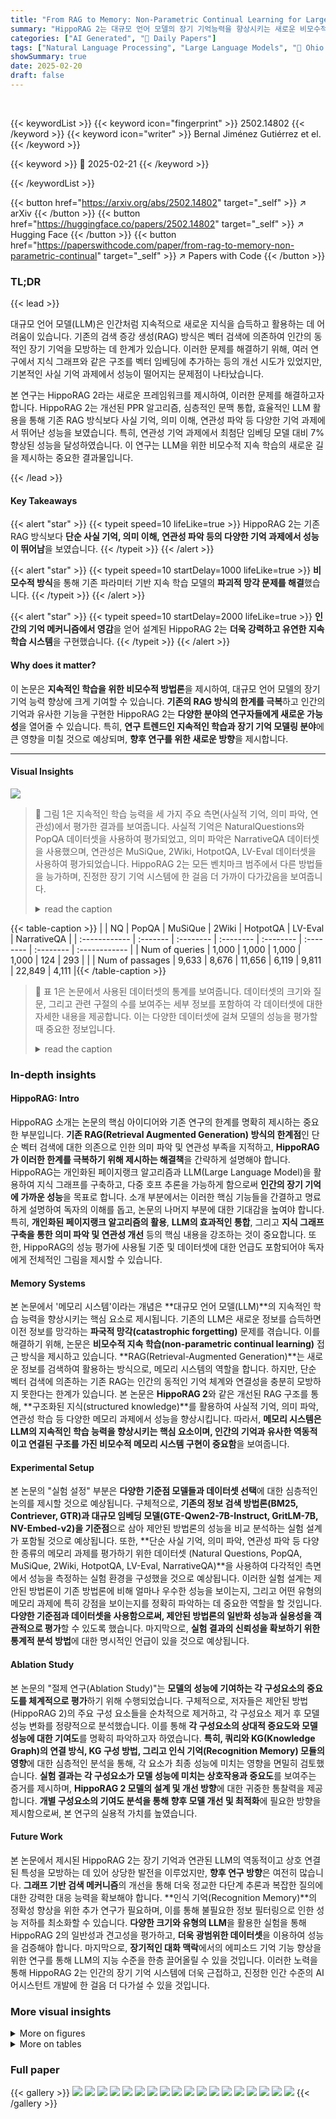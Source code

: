 ```yaml
---
title: "From RAG to Memory: Non-Parametric Continual Learning for Large Language Models"
summary: "HippoRAG 2는 대규모 언어 모델의 장기 기억능력을 향상시키는 새로운 비모수적 지속 학습 프레임워크로, 기존 RAG 방식의 한계를 극복하고 인간의 기억 능력에 한층 더 가까워졌습니다."
categories: ["AI Generated", "🤗 Daily Papers"]
tags: ["Natural Language Processing", "Large Language Models", "🏢 Ohio State University",]
showSummary: true
date: 2025-02-20
draft: false
---
```


<br>

{{< keywordList >}}
{{< keyword icon="fingerprint" >}} 2502.14802 {{< /keyword >}}
{{< keyword icon="writer" >}} Bernal Jiménez Gutiérrez et el. {{< /keyword >}}
 
{{< keyword >}} 🤗 2025-02-21 {{< /keyword >}}
 
{{< /keywordList >}}

{{< button href="https://arxiv.org/abs/2502.14802" target="_self" >}}
↗ arXiv
{{< /button >}}
{{< button href="https://huggingface.co/papers/2502.14802" target="_self" >}}
↗ Hugging Face
{{< /button >}}
{{< button href="https://paperswithcode.com/paper/from-rag-to-memory-non-parametric-continual" target="_self" >}}
↗ Papers with Code
{{< /button >}}




### TL;DR


{{< lead >}}

대규모 언어 모델(LLM)은 인간처럼 지속적으로 새로운 지식을 습득하고 활용하는 데 어려움이 있습니다. 기존의 검색 증강 생성(RAG) 방식은 벡터 검색에 의존하여 인간의 동적인 장기 기억을 모방하는 데 한계가 있습니다.  이러한 문제를 해결하기 위해, 여러 연구에서 지식 그래프와 같은 구조를 벡터 임베딩에 추가하는 등의 개선 시도가 있었지만, 기본적인 사실 기억 과제에서 성능이 떨어지는 문제점이 나타났습니다.

본 연구는 HippoRAG 2라는 새로운 프레임워크를 제시하여, 이러한 문제를 해결하고자 합니다. HippoRAG 2는 개선된 PPR 알고리즘, 심층적인 문맥 통합, 효율적인 LLM 활용을 통해 기존 RAG 방식보다 사실 기억, 의미 이해, 연관성 파악 등 다양한 기억 과제에서 뛰어난 성능을 보였습니다. 특히, 연관성 기억 과제에서 최첨단 임베딩 모델 대비 7% 향상된 성능을 달성하였습니다.  이 연구는 LLM을 위한 비모수적 지속 학습의 새로운 길을 제시하는 중요한 결과물입니다.

{{< /lead >}}


#### Key Takeaways

{{< alert "star" >}}
{{< typeit speed=10 lifeLike=true >}} HippoRAG 2는 기존 RAG 방식보다 **단순 사실 기억, 의미 이해, 연관성 파악 등의 다양한 기억 과제에서 성능이 뛰어남**을 보였습니다. {{< /typeit >}}
{{< /alert >}}

{{< alert "star" >}}
{{< typeit speed=10 startDelay=1000 lifeLike=true >}} **비모수적 방식**을 통해 기존 파라미터 기반 지속 학습 모델의 **파괴적 망각 문제를 해결**했습니다. {{< /typeit >}}
{{< /alert >}}

{{< alert "star" >}}
{{< typeit speed=10 startDelay=2000 lifeLike=true >}} **인간의 기억 메커니즘에서 영감**을 얻어 설계된 HippoRAG 2는 **더욱 강력하고 유연한 지속 학습 시스템**을 구현했습니다. {{< /typeit >}}
{{< /alert >}}

#### Why does it matter?
이 논문은 **지속적인 학습을 위한 비모수적 방법론**을 제시하여, 대규모 언어 모델의 장기 기억 능력 향상에 크게 기여할 수 있습니다. **기존의 RAG 방식의 한계를 극복**하고 인간의 기억과 유사한 기능을 구현한 HippoRAG 2는 **다양한 분야의 연구자들에게 새로운 가능성**을 열어줄 수 있습니다. 특히, **연구 트렌드인 지속적인 학습과 장기 기억 모델링 분야**에 큰 영향을 미칠 것으로 예상되며, **향후 연구를 위한 새로운 방향**을 제시합니다.

------
#### Visual Insights



![](https://arxiv.org/html/2502.14802/x1.png)

> 🔼 그림 1은 지속적인 학습 능력을 세 가지 주요 측면(사실적 기억, 의미 파악, 연관성)에서 평가한 결과를 보여줍니다.  사실적 기억은 NaturalQuestions와 PopQA 데이터셋을 사용하여 평가되었고, 의미 파악은 NarrativeQA 데이터셋을 사용했으며, 연관성은 MuSiQue, 2Wiki, HotpotQA, LV-Eval 데이터셋을 사용하여 평가되었습니다. HippoRAG 2는 모든 벤치마크 범주에서 다른 방법들을 능가하며, 진정한 장기 기억 시스템에 한 걸음 더 가까이 다가갔음을 보여줍니다.
> <details>
> <summary>read the caption</summary>
> Figure 1:  Evaluation of continual learning capabilities across three key dimensions: factual memory (NaturalQuestions, PopQA), sense-making (NarrativeQA), and associativity (MuSiQue, 2Wiki, HotpotQA, and LV-Eval). HippoRAG 2 surpasses other methods across all benchmark categories, bringing it one step closer to a true long-term memory system.
> </details>





{{< table-caption >}}
|               | NQ      | PopQA    | MuSiQue  | 2Wiki    | HotpotQA | LV-Eval  | NarrativeQA |
| :------------ | :------- | :-------- | :-------- | :-------- | :-------- | :-------- | :------------ |
| Num of queries | 1,000    | 1,000     | 1,000     | 1,000     | 124      | 293      |               |
| Num of passages | 9,633    | 8,676     | 11,656    | 6,119     | 9,811     | 22,849    | 4,111        |{{< /table-caption >}}

> 🔼 표 1은 논문에서 사용된 데이터셋의 통계를 보여줍니다.  데이터셋의 크기와 질문, 그리고 관련 구절의 수를 보여주는 세부 정보를 포함하여 각 데이터셋에 대한 자세한 내용을 제공합니다. 이는 다양한 데이터셋에 걸쳐 모델의 성능을 평가할 때 중요한 정보입니다.
> <details>
> <summary>read the caption</summary>
> Table 1: Dataset statistics
> </details>





### In-depth insights


#### HippoRAG: Intro
HippoRAG 소개는 논문의 핵심 아이디어와 기존 연구의 한계를 명확히 제시하는 중요한 부분입니다.  **기존 RAG(Retrieval Augmented Generation) 방식의 한계점**인 단순 벡터 검색에 대한 의존으로 인한 의미 파악 및 연관성 부족을 지적하고, **HippoRAG가 이러한 한계를 극복하기 위해 제시하는 해결책**을 간략하게 설명해야 합니다.  HippoRAG는 개인화된 페이지랭크 알고리즘과 LLM(Large Language Model)을 활용하여 지식 그래프를 구축하고, 다중 호프 추론을 가능하게 함으로써 **인간의 장기 기억에 가까운 성능**을 목표로 합니다.  소개 부분에서는 이러한 핵심 기능들을 간결하고 명료하게 설명하여 독자의 이해를 돕고, 논문의 나머지 부분에 대한 기대감을 높여야 합니다.  특히, **개인화된 페이지랭크 알고리즘의 활용**, **LLM의 효과적인 통합**, 그리고 **지식 그래프 구축을 통한 의미 파악 및 연관성 개선** 등의 핵심 내용을 강조하는 것이 중요합니다.  또한, HippoRAG의 성능 평가에 사용될 기준 및 데이터셋에 대한 언급도 포함되어야 독자에게 전체적인 그림을 제시할 수 있습니다.

#### Memory Systems
본 논문에서 '메모리 시스템'이라는 개념은 **대규모 언어 모델(LLM)**의 지속적인 학습 능력을 향상시키는 핵심 요소로 제시됩니다.  기존의 LLM은 새로운 정보를 습득하면 이전 정보를 망각하는 **파국적 망각(catastrophic forgetting)** 문제를 겪습니다.  이를 해결하기 위해, 논문은 **비모수적 지속 학습(non-parametric continual learning)** 접근 방식을 제시하고 있습니다.  **RAG(Retrieval-Augmented Generation)**는 새로운 정보를 검색하여 활용하는 방식으로, 메모리 시스템의 역할을 합니다. 하지만, 단순 벡터 검색에 의존하는 기존 RAG는 인간의 동적인 기억 체계와 연결성을 충분히 모방하지 못한다는 한계가 있습니다.  본 논문은 **HippoRAG 2**와 같은 개선된 RAG 구조를 통해,  **구조화된 지식(structured knowledge)**를 활용하여 사실적 기억, 의미 파악, 연관성 학습 등 다양한 메모리 과제에서 성능을 향상시킵니다. 따라서, **메모리 시스템은 LLM의 지속적인 학습 능력을 향상시키는 핵심 요소이며,  인간의 기억과 유사한 역동적이고 연결된 구조를 가진 비모수적 메모리 시스템 구현이 중요함**을 보여줍니다.

#### Experimental Setup
본 논문의 "실험 설정" 부분은 **다양한 기준점 모델들과 데이터셋 선택**에 대한 심층적인 논의를 제시할 것으로 예상됩니다.  구체적으로, **기존의 정보 검색 방법론(BM25, Contriever, GTR)과 대규모 임베딩 모델(GTE-Qwen2-7B-Instruct, GritLM-7B, NV-Embed-v2)을 기준점**으로 삼아 제안된 방법론의 성능을 비교 분석하는 실험 설계가 포함될 것으로 예상됩니다. 또한, **단순 사실 기억, 의미 파악, 연관성 파악 등 다양한 종류의 메모리 과제를 평가하기 위한 데이터셋 (Natural Questions, PopQA, MuSiQue, 2Wiki, HotpotQA, LV-Eval, NarrativeQA)**을 사용하여 다각적인 측면에서 성능을 측정하는 실험 환경을 구성했을 것으로 예상됩니다.  이러한 실험 설계는 제안된 방법론이 기존 방법론에 비해 얼마나 우수한 성능을 보이는지, 그리고 어떤 유형의 메모리 과제에 특히 강점을 보이는지를 정확히 파악하는 데 중요한 역할을 할 것입니다.  **다양한 기준점과 데이터셋을 사용함으로써, 제안된 방법론의 일반화 성능과 실용성을 객관적으로 평가**할 수 있도록 했습니다.  마지막으로,  **실험 결과의 신뢰성을 확보하기 위한 통계적 분석 방법**에 대한 명시적인 언급이 있을 것으로 예상됩니다.

#### Ablation Study
본 논문의 "절제 연구(Ablation Study)"는 **모델의 성능에 기여하는 각 구성요소의 중요도를 체계적으로 평가**하기 위해 수행되었습니다.  구체적으로, 저자들은 제안된 방법(HippoRAG 2)의 주요 구성 요소들을 순차적으로 제거하고, 각 구성요소 제거 후 모델 성능 변화를 정량적으로 분석했습니다. 이를 통해 **각 구성요소의 상대적 중요도와 모델 성능에 대한 기여도**를 명확히 파악하고자 하였습니다.  **특히, 쿼리와 KG(Knowledge Graph)의 연결 방식, KG 구성 방법, 그리고 인식 기억(Recognition Memory) 모듈의 영향**에 대한 심층적인 분석을 통해, 각 요소가 최종 성능에 미치는 영향을 면밀히 검토했습니다.  **실험 결과는 각 구성요소가 모델 성능에 미치는 상호작용과 중요도**를 보여주는 증거를 제시하며, **HippoRAG 2 모델의 설계 및 개선 방향**에 대한 귀중한 통찰력을 제공합니다.  **개별 구성요소의 기여도 분석을 통해 향후 모델 개선 및 최적화**에 필요한 방향을 제시함으로써, 본 연구의 실용적 가치를 높였습니다.

#### Future Work
본 논문에서 제시된 HippoRAG 2는 장기 기억과 연관된 LLM의 역동적이고 상호 연결된 특성을 모방하는 데 있어 상당한 발전을 이루었지만, **향후 연구 방향**은 여전히 많습니다.  **그래프 기반 검색 메커니즘**의 개선을 통해 더욱 정교한 다단계 추론과 복잡한 질의에 대한 강력한 대응 능력을 확보해야 합니다.  **인식 기억(Recognition Memory)**의 정확성 향상을 위한 추가 연구가 필요하며, 이를 통해 불필요한 정보 필터링으로 인한 성능 저하를 최소화할 수 있습니다.  **다양한 크기와 유형의 LLM**을 활용한 실험을 통해 HippoRAG 2의 일반성과 견고성을 평가하고, **더욱 광범위한 데이터셋**을 이용하여 성능을 검증해야 합니다.  마지막으로, **장기적인 대화 맥락**에서의 에피소드 기억 기능 향상을 위한 연구를 통해 LLM의 지능 수준을 한층 끌어올릴 수 있을 것입니다. 이러한 노력을 통해 HippoRAG 2는 인간의 장기 기억 시스템에 더욱 근접하고,  진정한 인간 수준의 AI 어시스턴트 개발에 한 걸음 더 다가설 수 있을 것입니다.


### More visual insights

<details>
<summary>More on figures
</summary>


![](https://arxiv.org/html/2502.14802/x2.png)

> 🔼 그림 2는 HippoRAG 2의 전반적인 구조와 동작 과정을 보여줍니다. 오프라인 색인 단계에서는 LLM을 사용하여 본문에서 지식 그래프(KG)의 3중항(triple)을 추출하고, 구절 노드(phrase node)에 동의어 탐지를 적용합니다. 추출된 구절과 본문은 통합되어 하나의 KG를 형성합니다. 온라인 검색 단계에서는 임베딩 모델을 사용하여 본문과 3중항을 평가하여 PPR 알고리즘을 위한 시드 노드를 식별합니다.  인식 메모리(Recognition memory)는 LLM을 사용하여 상위 3중항을 필터링합니다. PPR 알고리즘은 KG에서 문맥 기반 검색을 수행하여 최종 질의응답(QA) 작업에 가장 적합한 본문을 제공합니다. KG 노드의 색상은 PPR 프로세스에 의해 유도된 확률 질량을 반영하며, 더 어두운 색상은 더 높은 확률을 나타냅니다.
> <details>
> <summary>read the caption</summary>
> Figure 2: HippoRAG 2 methodology. For offline indexing, we use an LLM to extract open KG triples from passages, with synonym detection applied to phrase nodes. Together, these phrases and passages form the open KG. For online retrieval, an embedding model scores both the passages and triples to identify the seed nodes of both types for the Personalized PageRank (PPR) algorithm. Recognition memory filters the top triples using an LLM. The PPR algorithm then performs context-based retrieval on the KG to provide the most relevant passages for the final QA task. The different colors shown in the KG nodes above reflect their probability mass; darker shades indicate higher probabilities induced by the PPR process.
> </details>



![](https://arxiv.org/html/2502.14802/x3.png)

> 🔼  그림 3은 본 논문의 인식 기억(recognition memory)에 관한 내용을 설명하는 그림입니다.  LLM(대규모 언어 모델)을 이용해 질문과 관련된 세 가지 사실(triple)을 걸러내는 과정(triple filtering)을 보여줍니다. 그림은 지침(instruction), 몇 가지 예시(few-shot demonstrations), 그리고 입력 형식(input format)을 포함한 LLM 프롬프트의 세부 정보를 보여줍니다.  LLM은 주어진 질문에 대한 답변을 도출하기 위해 가장 중요한 정보만을 선택하는 역할을 합니다.  이를 통해 시스템은 관련 없는 정보를 제거하고 정확한 답변 도출에 필요한 정보만을 사용하게 됩니다.
> <details>
> <summary>read the caption</summary>
> Figure 3: LLM prompts for triple filtering (recognition memory).
> </details>



![](https://arxiv.org/html/2502.14802/x4.png)

> 🔼 그림 4는 HippoRAG 2 파이프라인의 예시를 보여줍니다. 쿼리(“Erik Hort의 출생지는 어느 카운티인가요?”)가 주어지면, 먼저 쿼리-투-트리플 단계에서 관련 트리플 후보들이 추출됩니다. 그런 다음 인식 기억 단계에서 LLM을 사용하여 관련성이 낮은 트리플을 필터링합니다. 필터링된 트리플은 PPR(Personalized PageRank) 그래프 검색의 시드 노드로 사용됩니다. 시드 노드에는 구문 노드와 단락 노드가 포함됩니다. PPR 그래프 검색을 통해 상위 단락들이 선별되고, 최종적으로 QA(Question Answering) 단계에서 답변이 생성됩니다. 그림에서는 각 단계에서의 중간 결과와 최종 상위 단락들을 보여줍니다. 최종 답변은 “Montebello”입니다.
> <details>
> <summary>read the caption</summary>
> Figure 4: An example of HippoRAG 2 pipeline.
> </details>



</details>




<details>
<summary>More on tables
</summary>


{{< table-caption >}}
Simple QA

|               | NQ    | PopQA  | Multi-Hop QA                     |                |                |                |                | Avg   |
| :------------ | :---- | :----- | :-------------------------------- | :------------- | :------------- | :------------- | :------------- | :---- |
| **Retrieval** |       |        |                                 |                |                |                |                |       |
| None          | 54.9  | 32.5   | 26.1                              | 42.8           | 47.3           | 6.0            | 12.9           | 38.4  |
| Contriever (Izacard et al., 2022) | 58.9  | 53.1   | 31.3                              | 41.9           | 62.3           | 8.1            | 19.7           | 46.9  |
| BM25 (Robertson & Walker, 1994) | 59.0  | 49.9   | 28.8                              | 51.2           | 63.4           | 5.9            | 18.3           | 47.7  |
| GTR (T5-base) (Ni et al., 2022)   | 59.9  | 56.2   | 34.6                              | 52.8           | 62.8           | 7.1            | 19.9           | 50.4  |
Large Embedding Models
| GTE-Qwen2-7B-Instruct (Li et al., 2023) | 62.0  | 56.3   | 40.9                              | 60.0           | 71.0           | 7.1            | 21.3           | 54.9  |
| GritLM-7B (Muennighoff et al., 2024)   | 61.3  | 55.8   | 44.8                              | 60.6           | 73.3           | 9.8            | 23.9           | 56.1  |
| NV-Embed-v2 (7B) (Lee et al., 2025)  | 61.9  | 55.7   | 45.7                              | 61.5           | 75.3           | 9.8            | 25.7           | 57.0  |
Structure-Augmented RAG
| RAPTOR (Sarthi et al., 2024)       | 50.7  | 56.2   | 28.9                              | 52.1           | 69.5           | 5.0            | 21.4           | 48.8  |
| GraphRAG (Edge et al., 2024)       | 46.9  | 48.1   | 38.5                              | 58.6           | 68.6           | 11.2           | 23.0           | 49.6  |
| LightRAG (Guo et al., 2024)        | 16.6  | 2.4    | 1.6                               | 11.6           | 2.4            | 1.0            | 3.7            | 6.6   |
| HippoRAG (Gutiérrez et al., 2024)   | 55.3  | 55.9   | 35.1                              | 71.8           | 63.5           | 8.4            | 16.3           | 53.1  |
| HippoRAG 2                            | 63.3  | 56.2   | 48.6                              | 71.0           | 75.5           | 12.9           | 25.9           | 59.8  |{{< /table-caption >}}
> 🔼 표 2는 Llama-3.3-70B-Instruct 모델을 질의응답(QA) 판독기로 사용하여 RAG 벤치마크에 대한 질의응답 성능(F1 점수)을 보여줍니다.  'No retrieval'은 모델의 매개변수화된 지식을 평가하는 것을 의미합니다. HippoRAG 및 HippoRAG 2는 추출기(및 3중 필터)로 Llama-3.3-70B-Instruct를, 검색기로 NV-Embed-v2를 사용합니다. 이 표와 그 이후의 표에서는 최고 및 차고 성능 결과를 강조 표시합니다.  표는 단순 QA, 다중 홉 QA, 담화 이해라는 세 가지 주요 측면에서 다양한 기준(NQ, PopQA, MuSiQue, 2Wiki, HotpotQA, LV-Eval, NarrativeQA)에 대한 F1 점수를 제시합니다.  각 기준별로 'No Retrieval',  기본 검색 방법(Contriever, BM25, GTR), 대규모 임베딩 모델(GTE-Qwen2-7B-Instruct, GritLM-7B, NV-Embed-v2), 구조 기반 RAG 방법(RAPTOR, GraphRAG, LightRAG, HippoRAG) 등 다양한 방법들의 성능을 비교 분석하여 HippoRAG 2의 우수성을 보여줍니다.
> <details>
> <summary>read the caption</summary>
> Table 2: QA performance (F1 scores) on RAG benchmarks using Llama-3.3-70B-Instruct as the QA reader. No retrieval means evaluating the parametric knowledge of the readers. HippoRAG (and HippoRAG 2) uses Llama-3.3-70B-Instruct as the extractor (and the triple filter) and NV-Embed-v2 as the retriever. This table, along with the following ones, highlight the best and second-best results.
> </details>

{{< table-caption >}}
|           | Simple QA                     |           | Multi-Hop QA                       |           |           |           |
| :--------- | :------------------------------ | :--------- | :--------------------------------- | :--------- | :--------- | :--------- |
| Retrieval | NQ                             | PopQA      | MuSiQue                             | 2Wiki      | HotpotQA   | Avg        |
|           | **Simple Baselines**             |           | **Simple Baselines**                 |           |           |           |
| BM25 (Robertson & Walker, 1994) | 56.1                          | 35.7       | 43.5                               | 65.3       | 74.8       | 55.1       |
| Contriever (Izacard et al., 2022) | 54.6                          | 43.2       | 46.6                               | 57.5       | 75.3       | 55.4       |
| GTR (T5-base) (Ni et al., 2022)   | 63.4                          | 49.4       | 49.1                               | 67.9       | 73.9       | 60.7       |
|           | **Large Embedding Models**       |           | **Large Embedding Models**           |           |           |           |
| GTE-Qwen2-7B-Instruct (Li et al., 2023) | 74.3                          | 50.6       | 63.6                               | 74.8       | 89.1       | 70.5       |
| GritLM-7B (Muennighoff et al., 2024) | 76.6                          | 50.1       | 65.9                               | 76.0       | 92.4       | 72.2       |
| NV-Embed-v2 (7B) (Lee et al., 2025) | 75.4                          | 51.0       | 69.7                               | 76.5       | 94.5       | 73.4       |
|           | **Structure-Augmented RAG**      |           | **Structure-Augmented RAG**          |           |           |           |
| RAPTOR (Sarthi et al., 2024)      | 68.3                          | 48.7       | 57.8                               | 66.2       | 86.9       | 65.6       |
| HippoRAG* (Gutiérrez et al., 2024) | -                             | -         | 51.9                               | 89.1       | 77.7       | -         |
| HippoRAG (reproduced)            | 44.4                          | 53.8       | 53.2                               | 90.4       | 77.3       | 63.8       |
| HippoRAG 2                       | 78.0                          | 51.7       | 74.7                               | 90.4       | 96.3       | 78.2       |{{< /table-caption >}}
> 🔼 표 3은 다양한 RAG 벤치마크에 대한 검색 성능(passage recall@5)을 보여줍니다. 원 논문의 결과를 표시하는 데 * 표시를 사용했습니다. 공정한 비교를 위해, 비교 대상 구조 기반 RAG 방법들은 본 논문과 동일한 LLM 및 검색기를 사용하여 재현되었습니다. GraphRAG와 LightRAG는 패시지 검색 결과를 직접적으로 제공하지 않기 때문에 표에 포함되지 않았습니다.  즉, 이 표는 여러 가지 RAG 모델이 얼마나 정확하게 관련된 문서들을 검색해내는지를 보여주는 지표를 제시하며, 특히 기존 방식과 새로운 구조 기반 방식들을 비교하여 성능 차이를 분석하는 데 유용하게 활용됩니다.
> <details>
> <summary>read the caption</summary>
> Table 3: Retrieval performance (passage recall@5) on RAG benchmarks. * denotes the report from the original paper. The compared structure-augmented RAG methods are reproduced with the same LLM and retriever as ours for a fair comparison. GraphRAG and LightRAG are not presented because they do not directly produce passage retrieval results.
> </details>

{{< table-caption >}}
|       | MuSiQue | 2Wiki | HotpotQA | Avg |
| :---: | :---: | :---: | :---: | :---: |
| HippoRAG 2 | **74.7** | 90.4 | **96.3** | **87.1** |
| w/ NER to node | 53.8 | **91.2** | 78.8 | 74.6 |
| w/ Query to node | 44.9 | 65.5 | 68.3 | 59.6 |
| w/o Passage Node | 63.7 | 90.3 | 88.9 | 81.0 |
| w/o Filter | 73.0 | 90.7 | 95.4 | 86.4 |{{< /table-caption >}}
> 🔼 표 4는 다양한 설정에서의 멀티홉 벤치마크에 대한 패시지 재현율@5을 보여줍니다.  HippoRAG 2의 성능에 대한 ablation study 결과를 보여주는 표입니다.  여러 가지 구성 요소 (NER to Node, Query to Node, Query to Triple, Passage Node, Triple Filter)를 제거하거나 추가했을 때의 성능 변화를 보여줌으로써, 각 구성요소의 중요성을 보여줍니다. 이를 통해 HippoRAG 2의 강건성과 개선 사항을 더 잘 이해할 수 있습니다.
> <details>
> <summary>read the caption</summary>
> Table 4: Ablations: passage recall@5 on multi-hop benchmarks.
> </details>

{{< table-caption >}}
| Weight | 0.01 | 0.05 | 0.1 | 0.3 | 0.5 |
|---|---|---|---|---|---| 
| MuSiQue | 79.9 | **80.5** | 79.8 | 78.4 | 77.9 |
| NQ | 75.6 | **76.9** | 76.9 | 76.7 | 76.4 |{{< /table-caption >}}
> 🔼 표 5는 MuSiQue 개발 데이터 세트와 Natural Questions (NQ) 개발 데이터 세트에서 패시지 노드에 대한 가중치 계수를 다르게 적용했을 때의 패시지 재현율@5를 보여줍니다. 각 데이터 세트에는 1,000개의 질문이 포함되어 있습니다. 이 표는 다양한 가중치 계수를 사용하여 패시지 노드의 중요도를 조절했을 때 성능 변화를 보여주어, 최적의 가중치 계수를 찾는 데 도움을 줍니다.
> <details>
> <summary>read the caption</summary>
> Table 5: Passage recall@5 with different weight factors for passage nodes on our MuSiQue dev set and NaturalQuestions (NQ) dev set, where each set has 1,00010001,0001 , 000 queries.
> </details>

{{< table-caption >}}
| Retriever | Dense Retrieval | HippoRAG 2 |
|---|---|---|
| GTE-Qwen2-7B-Instruct | 63.6 | **68.8** |
| GritLM-7B | 66.0 | **71.6** |
| NV-Embed-v2 (7B) | 69.7 | **74.7** |{{< /table-caption >}}
> 🔼 표 6은 MuSiQue 하위 데이터셋에서의 패시지 재현율@5을 보여줍니다. HippoRAG 2는 다양한 고밀도 검색기를 지원합니다. 이 표는 다양한 고밀도 검색기를 사용했을 때 HippoRAG 2의 성능을 비교하여, HippoRAG 2의 강점을 보여줍니다.  HippoRAG 2는 다양한 고밀도 검색기에 대해서도 안정적인 성능을 유지하며,  특정 고밀도 검색기에 의존하지 않고도 우수한 성능을 발휘함을 보여줍니다.
> <details>
> <summary>read the caption</summary>
> Table 6: Passage recall@5 on MuSiQue subset. HippoRAG 2 supports different dense retrievers.
> </details>

{{< table-caption >}}
| Question | NV-Embed-v2 Results | HippoRAG 2 Filtered Triples | HippoRAG 2 Results |
|---|---|---|---| 
| **Simple QA** | In what city was I.P. Paul born? | 1. I. P. Paul <br> 2. Yinka Ayefele - Early life <br> 3. Paul Parker (singer) | (**I. P. Paul**, from, **Thrissur**) <br> (**I. P. Paul**, was mayor of, Thrissur municipal corporation) | 1. I. P. Paul <br> 2. **Thrissur** <br> 3. Yinka Ayefele |
| **Multi-Hop QA** | What county is Erik Hort’s birthplace a part of? | 1. Erik Hort <br> 2. Horton Park (Saint Paul, Minnesota) <br> 3. Hertfordshire | (**Erik Hort**, born in, **Montebello**) <br> (**Erik Hort**, born in, New York) | 1. Erik Hort <br> 2. Horton Park (Saint Paul, Minnesota) <br> 3. **Monstebello, New York** |{{< /table-caption >}}
> 🔼 표 7은 HippoRAG 2와 NV-Embed-v2 모델이 서로 다른 유형의 질문에 대해 어떻게 패시지를 검색하는지 보여주는 대표적인 예시들을 보여줍니다.  각 질문 유형(단순 질문, 다중 홉 질문)에 대해 두 모델이 상위 순위로 제시한 패시지 제목들을 나열하고 있습니다.  특히, 실제 답변을 찾는 데 기여한 패시지 제목들은 굵은 글씨체로 표시하여, 각 모델의 검색 성능과 답변 도출 과정을 보다 명확하게 이해할 수 있도록 돕고 있습니다. 이를 통해 각 모델의 장단점 및 질문 유형에 따른 검색 전략의 차이를 비교 분석하는 데 유용한 정보를 제공합니다.
> <details>
> <summary>read the caption</summary>
> Table 7: We show exemplary retrieval results (the title of passages) from HippoRAG 2 and NV-Embed-v2 on different types of questions. Bolded items denote the titles of supporting passages.
> </details>

{{< table-caption >}}
Simple QA

|       | NQ       | PopQA     | Multi-Hop QA             |                                         |  |
| :---- | :-------- | :-------- | :------------------------- | :-------------------------------------- | :- | 
| Retrieval | 40.2 / 54.9 | 28.2 / 32.5 | 17.6 / 26.1 | 36.5 / 42.8 | 37.0 / 47.3 | 4.0 / 6.0 | 3.4 / 12.9 | 29.7 / 38.4 |
| Llama-3.3-70B-Instruct |  |  |  |  |  |  |  |  |
| None | 40.2 / 54.9 | 28.2 / 32.5 | 17.6 / 26.1 | 36.5 / 42.8 | 37.0 / 47.3 | 4.0 / 6.0 | 3.4 / 12.9 | 29.7 / 38.4 |
| Contriever (Izacard et al., 2022) | 45.0 / 58.9 | 41.6 / 53.1 | 24.0 / 31.3 | 38.1 / 41.9 | 51.3 / 62.3 | 5.7 / 8.1 | 6.5 / 19.7 | 37.4 / 46.9 |
| BM25 (Robertson & Walker, 1994) | 44.7 / 59.0 | 39.1 / 49.9 | 20.3 / 28.8 | 47.9 / 51.2 | 52.0 / 63.4 | 4.0 / 5.9 | 4.4 / 18.3 | 38.0 / 47.7 |
| GTR (T5-base) (Ni et al., 2022) | 45.5 / 59.9 | 43.2 / 56.2 | 25.8 / 34.6 | 49.2 / 52.8 | 50.6 / 62.8 | 4.8 / 7.1 | 6.8 / 19.9 | 40.0 / 50.4 |
| GTE-Qwen2-7B-Instruct (Li et al., 2023) | 46.6 / 62.0 | 43.5 / 56.3 | 30.6 / 40.9 | 55.1 / 60.0 | 58.6 / 71.0 | 5.7 / 7.1 | 7.9 / 21.3 | 43.8 / 54.9 |
| GritLM-7B (Muennighoff et al., 2024) | 46.8 / 61.3 | 42.8 / 55.8 | 33.6 / 44.8 | 55.8 / 60.6 | 60.7 / 73.3 | 7.3 / 9.8 | 8.2 / 23.9 | 44.9 / 56.1 |
| NV-Embed-v2 (7B) (Lee et al., 2025) | 47.3 / 61.9 | 42.9 / 55.7 | 34.7 / 45.7 | 57.5 / 61.5 | 62.8 / 75.3 | 7.3 / 9.8 | 8.9 / 25.7 | 45.9 / 57.0 |
| RAPTOR (Sarthi et al., 2024) | 36.9 / 50.7 | 43.1 / 56.2 | 20.7 / 28.9 | 47.3 / 52.1 | 56.8 / 69.5 | 2.4 / 5.0 | 5.1 / 21.4 | 38.1 / 48.8 |
| GraphRAG (Edge et al., 2024) | 30.8 / 46.9 | 31.4 / 48.1 | 27.3 / 38.5 | 51.4 / 58.6 | 55.2 / 68.6 | 4.8 / 11.2 | 6.8 / 23.0 | 36.7 / 49.6 |
| LightRAG (Guo et al., 2024) | 8.6 / 16.6 | 2.1 / 2.4 | 0.5 / 1.6 | 9.4 / 11.6 | 2.0 / 2.4 | 0.8 / 1.0 | 1.0 / 3.7 | 4.2 / 6.6 |
| HippoRAG (Gutiérrez et al., 2024) | 43.0 / 55.3 | 42.7 / 55.9 | 26.2 / 35.1 | 65.0 / 71.8 | 52.6 / 63.5 | 6.5 / 8.4 | 4.4 / 16.3 | 42.8 / 53.1 |
| HippoRAG 2 | 48.6 / 63.3 | 42.9 / 56.2 | 37.2 / 48.6 | 65.0 / 71.0 | 62.7 / 75.5 | 9.7 / 12.9 | 8.9 / 25.9 | 48.0 / 59.8 |
GPT-4o-mini
|       | NQ       | PopQA     | Multi-Hop QA             |                                         |  |
| :---- | :-------- | :-------- | :------------------------- | :-------------------------------------- | :- | 
| None | 35.2 / 52.7 | 16.1 / 22.7 | 11.2 / 22.0 | 30.2 / 36.3 | 28.6 / 41.0 | 3.2 / 5.0 | 2.7 / 14.1 | 22.6 / 33.1 |
| NV-Embed-v2 (7B) (Lee et al., 2025) | 43.5 / 59.9 | 41.7 / 55.8 | 32.8 / 46.0 | 54.4 / 60.8 | 57.3 / 71.0 | 7.3 / 10.0 | 5.1 / 24.2 | 42.9 / 55.7 |
| RAPTOR (Sarthi et al., 2024) | 37.8 / 54.5 | 41.9 / 55.1 | 27.7 / 39.2 | 39.7 / 48.4 | 50.6 / 64.7 | 5.6 / 9.2 | 5.4 / 20.9 | 36.0 / 52.6 |
| GraphRAG (Edge et al., 2024) | 38.0 / 55.5 | 30.7 / 51.3 | 27.0 / 42.0 | 45.7 / 61.0 | 51.4 / 67.6 | 4.9 / 11.0 | 5.4 / 20.9 | 36.0 / 52.6 |
| LightRAG (Guo et al., 2024) | 2.8 / 15.4 | 1.9 / 14.8 | 2.0 / 9.3 | 2.5 / 12.1 | 9.9 / 20.2 | 0.9 / 5.0 | 1.0 / 9.0 | 3.6 / 13.9 |
| HippoRAG (Gutiérrez et al., 2024) | 37.2 / 52.2 | 42.5 / 56.2 | 24.0 / 35.9 | 59.4 / 67.3 | 46.3 / 60.0 | 4.8 / 7.6 | 2.1 / 16.1 | 38.9 / 51.2 |
| HippoRAG 2 | 43.4 / 60.0 | 41.7 / 55.7 | 35.0 / 49.3 | 60.5 / 69.7 | 56.3 / 71.1 | 10.5 / 14.0 | 5.8 / 25.2 | 44.3 / 58.1 |{{< /table-caption >}}
> 🔼 표 8은 다양한 RAG 벤치마크에 대한 질의응답 성능(EM/F1 점수)을 보여줍니다.  'No retrieval'은 모델의 매개변수 기반 지식만 평가한 결과입니다. HippoRAG와 HippoRAG 2는 OpenIE(3중 필터링) 및 질의응답에 지정된 LLM을 사용했습니다.  표는 각 벤치마크(단순 QA, 다중 홉 QA, 담화 이해)에서 다양한 검색 방법(기본 검색, 대규모 임베딩 모델, 구조 기반 RAG)의 성능을 비교하여 HippoRAG 2의 우수성을 보여줍니다.
> <details>
> <summary>read the caption</summary>
> Table 8: QA performance (EM / F1 scores) on RAG benchmarks. No retrieval means evaluating the parametric knowledge of the readers. HippoRAG (and HippoRAG 2) uses the denoted LLM for OpenIE (triple filtering) and QA reading.
> </details>

{{< table-caption >}}
|       | Simple       |             | Multi-hop        |             |             |             |       |
| :---- | :-----------: | :----------: | :-------------: | :----------: | :----------: | :----------: | :---- |
|       | NQ           | PopQA        | MuSiQue         | 2Wiki        | HotpotQA     | Avg          |       |
| Simple Baselines |              |              |              |              |              |              |       |
| Contriever (Izacard et al., 2022) | 29.1 / 54.6 | 27.0 / 43.2 | 34.8 / 46.6 | 46.6 / 57.5 | 58.4 / 75.3 | 39.2 / 55.4 |       |
| BM25 (Robertson & Walker, 1994) | 28.2 / 56.1 | 24.0 / 35.7 | 32.4 / 43.5 | 55.3 / 65.3 | 57.3 / 74.8 | 39.4 / 55.1 |       |
| GTR (T5-base) (Ni et al., 2022) | 35.0 / 63.4 | 40.1 / 49.4 | 37.4 / 49.1 | 60.2 / 67.9 | 59.3 / 73.9 | 46.4 / 60.7 |       |
| Large Embedding Models |              |              |              |              |              |              |       |
| GTE-Qwen2-7B-Instruct (Li et al., 2023) | 44.7 / 74.3 | 47.7 / 50.6 | 48.1 / 63.6 | 66.7 / 74.8 | 75.8 / 89.1 | 56.6 / 70.5 |       |
| GritLM-7B (Muennighoff et al., 2024) | 46.2 / 76.6 | 44.0 / 50.1 | 49.7 / 65.9 | 67.3 / 76.0 | 79.2 / 92.4 | 57.3 / 72.2 |       |
| NV-Embed-v2 (7B) (Lee et al., 2025) | 45.3 / 75.4 | 45.3 / 51.0 | 52.7 / 69.7 | 67.1 / 76.5 | 84.1 / 94.5 | 58.9 / 73.4 |       |
| Structure-augmented RAG |              |              |              |              |              |              |       |
| RAPTOR (GPT-4o-mini) | 40.5 / 69.4 | 37.2 / 48.1 | 49.1 / 61.0 | 58.4 / 66.0 | 78.6 / 90.2 | 52.8 / 67.0 |       |
| RAPTOR (Llama-3.3-70B-Instruct) | 40.3 / 68.3 | 40.2 / 48.7 | 47.0 / 57.8 | 58.3 / 66.2 | 76.8 / 86.9 | 52.5 / 65.6 |       |
| HippoRAG* (Gutiérrez et al., 2024) | -           | -           | 40.9 / 51.9 | 70.7 / 89.1 | -           | -           |       |
| HippoRAG (GPT-4o-mini) | 21.6 / 45.1 | 36.5 / 52.2 | 41.8 / 52.4 | 68.4 / 87.0 | 60.1 / 78.5 | 45.7 / 63.0 |       |
| HippoRAG (Llama-3.3-70B-Instruct) | 21.3 / 44.4 | 40.0 / 53.8 | 41.2 / 53.2 | 71.9 / 90.4 | 60.4 / 77.3 | 47.0 / 63.8 |       |
| HippoRAG 2 (GPT-4o-mini) | 44.4 / 76.4 | 43.5 / 52.2 | 53.5 / 74.2 | 74.6 / 90.2 | 80.5 / 95.7 | 59.3 / 77.7 |       |
| HippoRAG 2 (Llama-3.3-70B-Instruct) | 45.6 / 78.0 | 43.9 / 51.7 | 56.1 / 74.7 | 76.2 / 90.4 | 83.5 / 96.3 | 61.1 / 78.2 |       |{{< /table-caption >}}
> 🔼 표 9는 다양한 RAG 벤치마크에 대한 패시지 재현율(@2 및 @5)을 보여줍니다. 원 논문의 결과와 일치하도록 LLM 및 검색기를 사용하여 HippoRAG 결과를 재현했습니다. 표는 단순 QA, 다중 홉 QA 및 담화 이해 작업에 대한 성능을 비교합니다. 단순 QA는 개별 엔티티를 중심으로 하는 질문에 초점을 맞춘 반면, 다중 홉 QA는 답을 얻기 위해 여러 정보 조각을 연결해야 하는 질문에 중점을 둡니다. 담화 이해는 긴 서술을 이해하는 능력을 평가합니다. 이 표는 다양한 기준 방법(BM25, Contriever, GTR 등), 대규모 임베딩 모델, 그리고 구조를 강화한 다른 RAG 방법(RAPTOR, GraphRAG, LightRAG 등)과 HippoRAG와 HippoRAG 2의 성능을 비교합니다.  HippoRAG 2는 기존 방법에 비해 전반적으로 성능이 향상된 것을 보여줍니다.
> <details>
> <summary>read the caption</summary>
> Table 9: Passage recall@2 / @5 on RAG benchmarks. * denotes the report from the original paper while we reproduce the HippoRAG results with aligned LLM and retriever.
> </details>

{{< table-caption >}}
## Table 1: Statistics of the knowledge graphs constructed from different datasets

|   | NQ | PopQA | MuSiQue | 2Wiki | HotpotQA | LV-Eval | NarrativeQA |
|---|---|---|---|---|---|---|---| 
| **Llama-3.3-70B-Instruct** |  |  |  |  |  |  |  |
| # of phrase nodes | 68,375 | 76,539 | 85,288 | 44,004 | 81,200 | 175,195 | 9,224 |
| # of passage nodes | 9,633 | 8,676 | 11,656 | 6,119 | 9,811 | 22,849 | 4,111 |
| # of total nodes | 78,008 | 85,215 | 96,944 | 50,123 | 91,011 | 198,044 | 13,335 |
| # of extracted edges | 125,777 | 124,579 | 140,830 | 68,881 | 130,058 | 314,324 | 26,208 |
| # of synonym edges | 899,031 | 845,014 | 1,125,951 | 593,298 | 994,187 | 2,674,833 | 72,494 |
| # of context edges | 126,757 | 118,909 | 132,586 | 64,132 | 122,437 | 375,424 | 33,395 |
| # of total edges | 1,151,565 | 1,088,502 | 1,399,367 | 726,311 | 1,246,682 | 3,364,581 | 132,097 |
| **GPT-4o-mini** |  |  |  |  |  |  |  |
| # of phrase nodes | 86,904 | 85,744 | 101,641 | 49,544 | 95,105 | 217,085 | 15,365 |
| # of passage nodes | 9,633 | 8,676 | 11,656 | 6,119 | 9,811 | 22,849 | 4,111 |
| # of total nodes | 96,537 | 94,420 | 113,297 | 55,663 | 104,916 | 239,934 | 19,476 |
| # of extracted edges | 114,900 | 108,989 | 125,903 | 62,626 | 119,630 | 303,491 | 24,373 |
| # of synonym edges | 1,094,651 | 901,528 | 1,304,605 | 715,763 | 1,126,501 | 3,268,084 | 14,075 |
| # of context edges | 142,419 | 127,568 | 146,293 | 68,348 | 133,220 | 404,210 | 38,632 |
| # of total edges | 1,351,970 | 1,144,082 | 1,576,801 | 846,737 | 1,379,351 | 3,975,785 | 77,080 |{{< /table-caption >}}
> 🔼 표 10은 OpenIE(Open Information Extraction)에 사용된 두 가지 다른 대규모 언어 모델(LLM)을 사용하여 생성된 지식 그래프의 통계를 보여줍니다.  OpenIE는 비정형 텍스트에서 구조화된 데이터(즉, 트리플)를 추출하는 과정입니다. 이 표는 각 LLM(Llama-3.3-70B-Instruct 및 GPT-40-mini)에 대해 고유한 값을 기준으로 계산된 다양한 지식 그래프 요소의 수를 보여줍니다. 구체적으로, 각 LLM을 사용하여 생성된 구문 노드, 구절 노드, 총 노드 수, 추출된 에지, 동의어 에지, 문맥 에지 및 총 에지 수가 포함되어 있습니다. 이 정보는 두 가지 다른 LLM이 어떻게 다른 지식 그래프를 생성하는지, 그리고 각 그래프의 크기와 복잡성을 이해하는 데 도움이 됩니다.  다양한 데이터셋(NQ, PopQA, MuSiQue, 2Wiki, HotpotQA, LV-Eval 및 NarrativeQA)에 대한 통계를 보여줍니다.
> <details>
> <summary>read the caption</summary>
> Table 10: Knowledge graph statistics using different LLMs for OpenIE. The nodes and triples are counted based on unique values.
> </details>

{{< table-caption >}}
| Query | Answer | Supporting Passages (Title) | Retrieved Passages (Title) | Query to Triple (Top-5) | Filtered Triple |
|---|---|---|---|---|---| 
| "Where is the district that the person who wanted to reform and address Bernhard Lichtenberg’s religion preached a sermon on Marian devotion before his death located?" | Saxony-Anhalt | 1. Mary, mother of Jesus 2. Reformation 3. Wittenberg (district) 4. Bernhard Lichtenberg | 1. Bernhard Lichtenberg 2. Mary, mother of Jesus 3. Ambroise-Marie Carré 4. Reformation 5. Henry Scott Holland (Recall@5 is 0.75) | ("Bernhard Lichtenberg", "was", "Roman Catholic Priest")<br>("Bernhard Lichtenberg", "beatified by", "Catholic Church")<br>("Bernhard Lichtenberg", "died on", "5 November 1943")<br>("Catholic Church", "beatified", "Bernhard Lichtenberg")<br>("Bernhard Lichtenberg", "was", "Theologian")<br>All above subjects and objects appear in supporting passages | Empty |
| "Who is the grandmother of Philippe, Duke of Orléans?" | Marie de’ Medici | 1. Philippe I, Duke of Orléans 2. Leonora Dori | 1. Philippe I, Duke of Orléans 2. Louise Élisabeth d’Orléans 3. Philip III of Spain 4. Anna of Lorraine 5. Louis Philippe I (Recall@5 is 0.5) | ("Bank of America", "purchased", "Fleetboston Financial")<br>("Fleetboston Financial", "was acquired by", "Bank of America")<br>("Bank of America", "acquired", "Fleetboston Financial")<br>("Bank of America", "announced purchase of", "Fleetboston Financial")<br>("Bank of America", "merged with", "Fleetboston Financial")<br>All above subjects and objects appear in supporting passages | ("Bank of America", "purchased", "Fleetboston Financial")<br>("Fleetboston Financial", "was acquired by", "Bank of America")<br>All above subjects and objects appear in supporting passages |{{< /table-caption >}}
> 🔼 표 11은 MuSiQue 데이터셋에서 passage recall@5가 1.0 미만인 두 가지 예시를 보여줍니다. passage recall@5는 질문에 대한 답변을 찾을 수 있는 상위 5개의 패시지 중 실제로 답변을 포함하는 패시지의 비율을 나타냅니다.  이 표는 HippoRAG 2 모델이 어떤 질문 유형에서는 상위 5개 패시지에 정답을 포함하지 못하는 경우가 있음을 보여주는 예시이며, 모델 성능 개선을 위한 분석에 활용됩니다. 각 예시는 질문, 정답, 관련 패시지 제목, 상위 5개 패시지 중 정답을 포함하는 패시지의 개수, 필터링된 결과를 보여줍니다. 이를 통해 모델의 오류 원인 분석 및 성능 향상 방향을 제시하는 데 도움이 됩니다.
> <details>
> <summary>read the caption</summary>
> Table 11: Two examples from MuSiQue where passage recall@5 is less than 1.0.
> </details>

{{< table-caption >}}
|---|---|---|---|---|
| **Input Tokens** | <span class="ltx_text ltx_font_bold" style="font-size:90%;">HippoRAG 2</span> 9.2M (100.0%) | <span class="ltx_text ltx_font_bold" style="font-size:90%;">RAPTOR</span> 1.7M (18.5%) | <span class="ltx_text ltx_font_bold" style="font-size:90%;">LightRAG</span> 68.5M (744.6%) | <span class="ltx_text ltx_font_bold" style="font-size:90%;">GraphRAG</span> 115.5M (1255.4%) |
| **Output Tokens** | 3.0M (100.0%) | 0.2M (6.7%) | 18.3M (610.0%) | 36.1M (1203.3%) |{{< /table-caption >}}
> 🔼 표 12는 다양한 구조적 증강 RAG 기법들을 사용하여 MuSiQue 말뭉치(11,656개 문단)를 색인하는 데 사용된 토큰 수와 상대 비율을 보여줍니다.  HippoRAG 2, RAPTOR, LightRAG, GraphRAG 네 가지 방법의 입력 토큰 수와 출력 토큰 수를 비교하여 각 방법의 토큰 효율성을 보여줍니다.  이를 통해 각 모델의 색인 과정에서 토큰 사용량의 차이를 정량적으로 비교 분석할 수 있습니다.
> <details>
> <summary>read the caption</summary>
> Table 12: Token usage of different structure-augmented RAG methods for indexing the MuSiQue corpus (11,6561165611,65611 , 656 passages) and their relative proportions.
> </details>

{{< table-caption >}}
| Hyperparameter | Value |
|---|---| 
| Synonym Threshold | 0.8 |
| Damping Factor of PPR | 0.5 |
| Temperature | 0.0 |{{< /table-caption >}}
> 🔼 표 13은 본 논문에서 제안하는 HippoRAG 2 모델의 하이퍼파라미터 설정값을 보여줍니다.  하이퍼파라미터는 모델의 성능에 영향을 미치는 중요한 설정값들로,  이 표에서는 Synonym Threshold (동의어 임계값), PPR의 Damping Factor (감쇠 계수), 그리고 Temperature (온도) 값이 제시되어 있습니다.  각 하이퍼파라미터의 값은 모델 학습 과정에서 최적의 성능을 내도록 실험적으로 결정된 값이며, 본 논문의 실험 결과에 중요한 영향을 미칩니다.  이러한 하이퍼파라미터 값들을 통해 HippoRAG 2 모델의 성능을 최적화하는 과정을 이해하는 데 도움을 줍니다.
> <details>
> <summary>read the caption</summary>
> Table 13: Hyperparameters set on HippoRAG 2
> </details>

{{< table-caption >}}
| Hyperparameters | LightRAG | GraphRAG |
|---|---|---|
| Mode | Local | Local |
| Response Type | Short phrase | Short phrase |
| Top-k Phrases for QA | 60 | 60 |
| Chunk Token Size | 1,200 | 1,200 |
| Chunk Overlap Token Size | 100 | 100 |
| Community Report Max Length | 2,000 | - |
| Max Input Length | 8,000 | - |
| Max Cluster Size | 10 | - |
| Entity Summary Max Tokens | - | 500 |{{< /table-caption >}}
> 🔼 표 14는 논문에서 LightRAG와 GraphRAG 모델의 하이퍼파라미터 설정을 보여줍니다.  각 모델의 성능에 영향을 미치는 다양한 매개변수(모드, 응답 유형, QA를 위한 상위 k 구절, 청크 토큰 크기, 청크 겹침 토큰 크기, 커뮤니티 보고서 최대 길이, 최대 입력 길이, 최대 클러스터 크기, 엔티티 요약 최대 토큰 수)를 포함합니다.  이 표는 LightRAG와 GraphRAG의 하이퍼파라미터를 비교하여 두 모델의 차이점과 유사점을 보여주는 데 도움이 됩니다. 이러한 하이퍼파라미터는 각 모델의 성능을 최적화하기 위해 조정되었으며, 해당 모델을 사용하는 연구자나 개발자에게 유용한 정보를 제공합니다.
> <details>
> <summary>read the caption</summary>
> Table 14: Hyperparameters set on LightRAG and GraphRAG
> </details>

</details>




### Full paper

{{< gallery >}}
<img src="paper_images/1.png" class="grid-w50 md:grid-w33 xl:grid-w25" />
<img src="paper_images/2.png" class="grid-w50 md:grid-w33 xl:grid-w25" />
<img src="paper_images/3.png" class="grid-w50 md:grid-w33 xl:grid-w25" />
<img src="paper_images/4.png" class="grid-w50 md:grid-w33 xl:grid-w25" />
<img src="paper_images/5.png" class="grid-w50 md:grid-w33 xl:grid-w25" />
<img src="paper_images/6.png" class="grid-w50 md:grid-w33 xl:grid-w25" />
<img src="paper_images/7.png" class="grid-w50 md:grid-w33 xl:grid-w25" />
<img src="paper_images/8.png" class="grid-w50 md:grid-w33 xl:grid-w25" />
<img src="paper_images/9.png" class="grid-w50 md:grid-w33 xl:grid-w25" />
<img src="paper_images/10.png" class="grid-w50 md:grid-w33 xl:grid-w25" />
<img src="paper_images/11.png" class="grid-w50 md:grid-w33 xl:grid-w25" />
<img src="paper_images/12.png" class="grid-w50 md:grid-w33 xl:grid-w25" />
<img src="paper_images/13.png" class="grid-w50 md:grid-w33 xl:grid-w25" />
<img src="paper_images/14.png" class="grid-w50 md:grid-w33 xl:grid-w25" />
<img src="paper_images/15.png" class="grid-w50 md:grid-w33 xl:grid-w25" />
<img src="paper_images/16.png" class="grid-w50 md:grid-w33 xl:grid-w25" />
<img src="paper_images/17.png" class="grid-w50 md:grid-w33 xl:grid-w25" />
<img src="paper_images/18.png" class="grid-w50 md:grid-w33 xl:grid-w25" />
{{< /gallery >}}